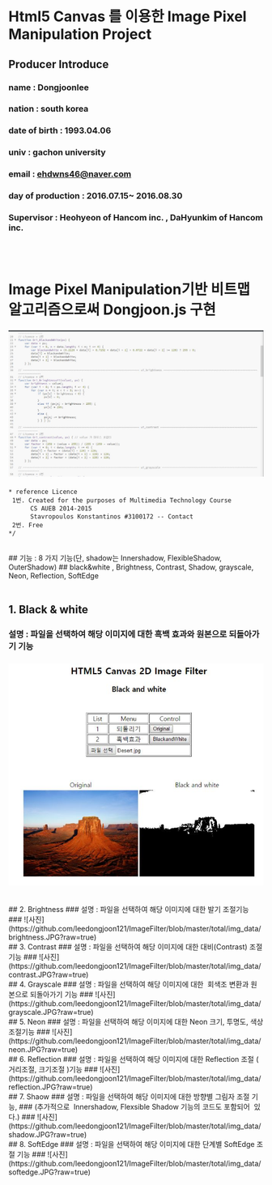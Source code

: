 # Html5 Canvas 를 이용한 Image Pixel Manipulation Project
## Producer Introduce 
### name :  Dongjoonlee 
### nation : south korea
### date of birth : 1993.04.06
### univ : gachon university
### email : ehdwns46@naver.com
### day of production : 2016.07.15~ 2016.08.30
### Supervisor : Heohyeon of Hancom inc. , DaHyunkim of Hancom inc. 
<br/><br/>
# Image Pixel Manipulation기반 비트맵 알고리즘으로써 Dongjoon.js 구현
### ![사진](https://github.com/leedongjoon121/ImageFilter/blob/master/total/img_data/dongjoon_js.JPG?raw=true)
```
* reference Licence 
 1번. Created for the purposes of Multimedia Technology Course
      CS AUEB 2014-2015
      Stavropoulos Konstantinos #3100172 -- Contact
 2번. Free
*/
```
<br/>
##  기능 : 8 가지 기능(단, shadow는 Innershadow, FlexibleShadow, OuterShadow)
## black&white , Brightness, Contrast, Shadow, grayscale, Neon, Reflection, SoftEdge 
<br/><br/>

## 1. Black & white
###  설명 :  파일을 선택하여 해당  이미지에 대한 흑백 효과와 원본으로 되돌아가기 기능
### ![사진](https://github.com/leedongjoon121/ImageFilter/blob/master/total/img_data/black_white.JPG?raw=true)

<br/>
## 2. Brightness
###  설명 :  파일을 선택하여 해당  이미지에 대한 발기 조절기능 
### ![사진](https://github.com/leedongjoon121/ImageFilter/blob/master/total/img_data/brightness.JPG?raw=true)

<br/>
## 3. Contrast
###  설명 :  파일을 선택하여 해당  이미지에 대한 대비(Contrast) 조절기능 
### ![사진](https://github.com/leedongjoon121/ImageFilter/blob/master/total/img_data/contrast.JPG?raw=true)

<br/>
## 4. Grayscale
###  설명 :  파일을 선택하여 해당  이미지에 대한  회색조 변환과  원본으로 되돌아가기 기능 
### ![사진](https://github.com/leedongjoon121/ImageFilter/blob/master/total/img_data/grayscale.JPG?raw=true)

<br/>
## 5. Neon
###  설명 :  파일을 선택하여 해당  이미지에 대한 Neon 크기, 투명도, 색상 조절기능 
### ![사진](https://github.com/leedongjoon121/ImageFilter/blob/master/total/img_data/neon.JPG?raw=true)

<br/>
## 6. Reflection
###  설명 :  파일을 선택하여 해당  이미지에 대한 Reflection 조절 ( 거리조절, 크기조절 )기능 
### ![사진](https://github.com/leedongjoon121/ImageFilter/blob/master/total/img_data/reflection.JPG?raw=true)

<br/>
## 7. Shaow
###  설명 :  파일을 선택하여 해당  이미지에 대한 방향별 그림자 조절 기능, 
###   (추가적으로  Innershadow, Flexsible Shadow 기능의 코드도 포함되어  있다.)
### ![사진](https://github.com/leedongjoon121/ImageFilter/blob/master/total/img_data/shadow.JPG?raw=true)

<br/>
## 8. SoftEdge
###  설명 :  파일을 선택하여 해당  이미지에 대한 단계별 SoftEdge 조절 기능 
### ![사진](https://github.com/leedongjoon121/ImageFilter/blob/master/total/img_data/softedge.JPG?raw=true)

